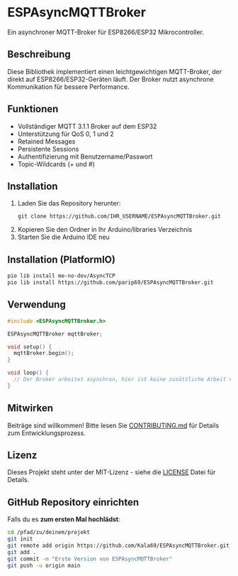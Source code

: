 # ESPAsyncMQTTBroker

Ein asynchroner MQTT-Broker für ESP8266/ESP32 Mikrocontroller.

## Beschreibung

Diese Bibliothek implementiert einen leichtgewichtigen MQTT-Broker, der direkt auf ESP8266/ESP32-Geräten läuft. Der Broker nutzt asynchrone Kommunikation für bessere Performance.

## Funktionen

- Vollständiger MQTT 3.1.1 Broker auf dem ESP32
- Unterstützung für QoS 0, 1 und 2
- Retained Messages
- Persistente Sessions
- Authentifizierung mit Benutzername/Passwort
- Topic-Wildcards (+ und #)

## Installation

1. Laden Sie das Repository herunter:
   ```
   git clone https://github.com/IHR_USERNAME/ESPAsyncMQTTBroker.git
   ```
2. Kopieren Sie den Ordner in Ihr Arduino/libraries Verzeichnis
3. Starten Sie die Arduino IDE neu

## Installation (PlatformIO)
```bash
pio lib install me-no-dev/AsyncTCP
pio lib install https://github.com/parip69/ESPAsyncMQTTBroker.git
```

## Verwendung

```cpp
#include <ESPAsyncMQTTBroker.h>

ESPAsyncMQTTBroker mqttBroker;

void setup() {
  mqttBroker.begin();
}

void loop() {
  // Der Broker arbeitet asynchron, hier ist keine zusätzliche Arbeit nötig
}
```

## Mitwirken

Beiträge sind willkommen! Bitte lesen Sie [CONTRIBUTING.md](CONTRIBUTING.md) für Details zum Entwicklungsprozess.

## Lizenz

Dieses Projekt steht unter der MIT-Lizenz - siehe die [LICENSE](LICENSE) Datei für Details.

## GitHub Repository einrichten
Falls du es **zum ersten Mal hochlädst**:
```bash
cd /pfad/zu/deinem/projekt
git init
git remote add origin https://github.com/Kala69/ESPAsyncMQTTBroker.git
git add .
git commit -m "Erste Version von ESPAsyncMQTTBroker"
git push -u origin main
